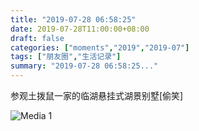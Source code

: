 ```yaml
---
title: "2019-07-28 06:58:25"
date: 2019-07-28T11:00:00+08:00
draft: false
categories: ["moments","2019","2019-07"]
tags: ["朋友圈","生活记录"]
summary: "2019-07-28 06:58:25..."
---
```


参观土拨鼠一家的临湖悬挂式湖景别墅[偷笑]

![Media 1](/Moments/photos/2019-07-28/201907280658250.jpg)

